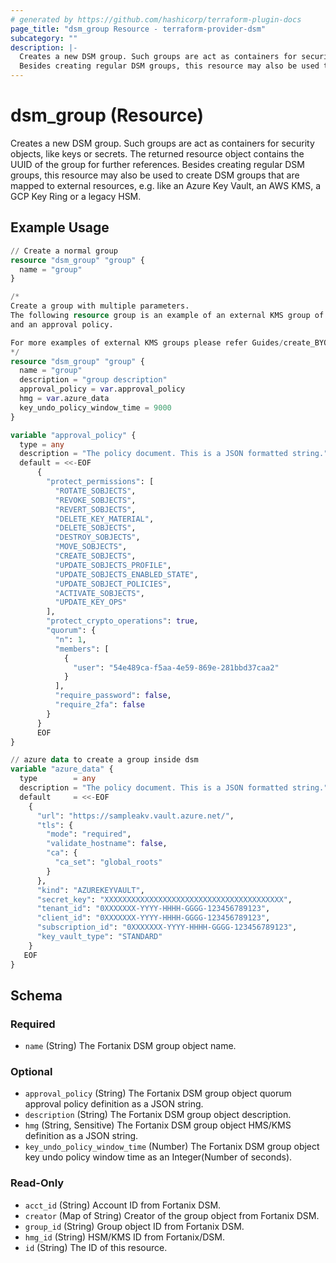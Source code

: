 ```yaml
---
# generated by https://github.com/hashicorp/terraform-plugin-docs
page_title: "dsm_group Resource - terraform-provider-dsm"
subcategory: ""
description: |-
  Creates a new DSM group. Such groups are act as containers for security objects, like keys or secrets. The returned resource object contains the UUID of the group for further references.
  Besides creating regular DSM groups, this resource may also be used to create DSM groups that are mapped to external resources, e.g. like an Azure Key Vault, an AWS KMS, a GCP Key Ring or a legacy HSM.
---
```


# dsm_group (Resource)

Creates a new DSM group. Such groups are act as containers for security objects, like keys or secrets. The returned resource object contains the UUID of the group for further references.
Besides creating regular DSM groups, this resource may also be used to create DSM groups that are mapped to external resources, e.g. like an Azure Key Vault, an AWS KMS, a GCP Key Ring or a legacy HSM.

## Example Usage

```terraform
// Create a normal group
resource "dsm_group" "group" {
  name = "group"
}

/*
Create a group with multiple parameters.
The following resource group is an example of an external KMS group of Azure key vault
and an approval policy.

For more examples of external KMS groups please refer Guides/create_BYOK_groups
*/
resource "dsm_group" "group" {
  name = "group"
  description = "group description"
  approval_policy = var.approval_policy
  hmg = var.azure_data
  key_undo_policy_window_time = 9000
}

variable "approval_policy" {
  type = any
  description = "The policy document. This is a JSON formatted string."
  default = <<-EOF
      {
        "protect_permissions": [
          "ROTATE_SOBJECTS",
          "REVOKE_SOBJECTS",
          "REVERT_SOBJECTS",
          "DELETE_KEY_MATERIAL",
          "DELETE_SOBJECTS",
          "DESTROY_SOBJECTS",
          "MOVE_SOBJECTS",
          "CREATE_SOBJECTS",
          "UPDATE_SOBJECTS_PROFILE",
          "UPDATE_SOBJECTS_ENABLED_STATE",
          "UPDATE_SOBJECT_POLICIES",
          "ACTIVATE_SOBJECTS",
          "UPDATE_KEY_OPS"
        ],
        "protect_crypto_operations": true,
        "quorum": {
          "n": 1,
          "members": [
            {
              "user": "54e489ca-f5aa-4e59-869e-281bbd37caa2"
            }
          ],
          "require_password": false,
          "require_2fa": false
        }
      }
      EOF
}

// azure data to create a group inside dsm
variable "azure_data" {
  type        = any
  description = "The policy document. This is a JSON formatted string."
  default     = <<-EOF
    {
      "url": "https://sampleakv.vault.azure.net/",
      "tls": {
        "mode": "required",
        "validate_hostname": false,
        "ca": {
          "ca_set": "global_roots"
        }
      },
      "kind": "AZUREKEYVAULT",
      "secret_key": "XXXXXXXXXXXXXXXXXXXXXXXXXXXXXXXXXXXXXXXX",
      "tenant_id": "0XXXXXXX-YYYY-HHHH-GGGG-123456789123",
      "client_id": "0XXXXXXX-YYYY-HHHH-GGGG-123456789123",
      "subscription_id": "0XXXXXXX-YYYY-HHHH-GGGG-123456789123",
      "key_vault_type": "STANDARD"
    }
   EOF
}
```

<!-- schema generated by tfplugindocs -->
## Schema

### Required

- `name` (String) The Fortanix DSM group object name.

### Optional

- `approval_policy` (String) The Fortanix DSM group object quorum approval policy definition as a JSON string.
- `description` (String) The Fortanix DSM group object description.
- `hmg` (String, Sensitive) The Fortanix DSM group object HMS/KMS definition as a JSON string.
- `key_undo_policy_window_time` (Number) The Fortanix DSM group object key undo policy window time as an Integer(Number of seconds).

### Read-Only

- `acct_id` (String) Account ID from Fortanix DSM.
- `creator` (Map of String) Creator of the group object from Fortanix DSM.
- `group_id` (String) Group object ID from Fortanix DSM.
- `hmg_id` (String) HSM/KMS ID from Fortanix/DSM.
- `id` (String) The ID of this resource.
